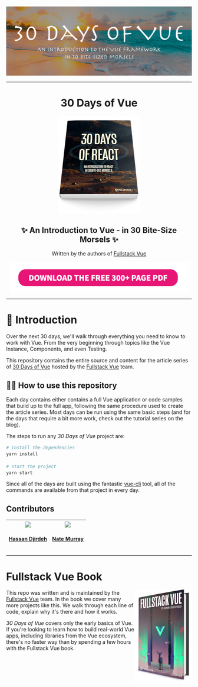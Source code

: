![](./images/readme/readme_banner.png)

<hr />
<h1 align="center">
  30 Days of Vue
</h1>
<p align="center">
<img src="./images/readme/30-days-of-vue-book-cover.png"/>
</p>
<h2 align="center">
  ✨ An Introduction to Vue - <b>in 30 Bite-Size Morsels</b> ✨
</h2>
<p align="center">
  Written by the authors of <a href="https://fullstack.io/vue">Fullstack Vue</a></a>
</p>
<p align="center">
<a href="https://app.monstercampaigns.com/c/opsh28ygz42xhvtlq4vd/">
  <img src="./images/readme/download-button.png" width="484" height="83" />
</a>
</p>
<hr />

# 🚀 Introduction

Over the next 30 days, we'll walk through everything you need to know to work with Vue. From the very beginning through topics like the Vue Instance, Components, and even Testing.

This repository contains the entire source and content for the article series of [30 Days of Vue](https://www.fullstack.io/vue/30-days-of-vue) hosted by the [Fullstack Vue](https://fullstack.io/vue) team.

## 👩‍🏫 How to use this repository

Each day contains either contains a full Vue application or code samples that build up to the full app, following the same procedure used to create the article series. Most days can be run using the same basic steps (and for the days that require a bit more work, check out the tutorial series on the blog).

The steps to run any _30 Days of Vue_ project are:

```bash
# install the dependencies
yarn install

# start the project
yarn start
```

Since all of the days are built using the fantastic [vue-cli](https://cli.vuejs.org/) tool, all of the commands are available from that project in every day.

## Contributors

<!-- ALL-CONTRIBUTORS-LIST:START - Do not remove or modify this section -->
<!-- prettier-ignore -->
| <a href='https://twitter.com/djirdehh'><img src='https://pbs.twimg.com/profile_images/973750616487993344/fqDSTrb__400x400.jpg' width='140px;'/><h4 align='center'><a href='https://twitter.com/djirdehh'>Hassan Djirdeh</a></h4> | <a href='https://newline.co'><img src='https://avatars2.githubusercontent.com/u/4318?v=4' width='140px;'/><h4 align='center'><a href='https://newline.co'>Nate Murray</a></h4> |
| :---: | :---: |

<!-- ALL-CONTRIBUTORS-LIST:END -->

---

# Fullstack Vue Book

<a href="https://fullstack.io/vue">
  <img align="right" src="images/readme/fullstack-vue-book-cover.png" alt="Fullstack Vue Book" width="155" height="250" />
</a>

This repo was written and is maintained by the [Fullstack Vue](https://fullstack.io/vue) team. In the book we cover many more projects like this. We walk through each line of code, explain why it's there and how it works.

_30 Days of Vue_ covers only the early basics of Vue. If you're looking to learn how to build real-world Vue apps, including libraries from the Vue ecosystem, there's no faster way than by spending a few hours with the Fullstack Vue book.

<div style="clear:both"></div>

